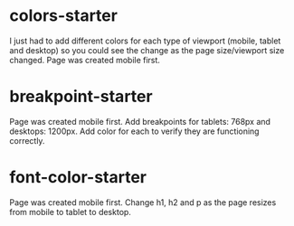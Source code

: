 # colors-starter
I just had to add different colors for each type of viewport (mobile, tablet and desktop) so you could see the change as the page size/viewport size changed. Page was created mobile first.

# breakpoint-starter
Page was created mobile first. Add breakpoints for tablets: 768px and desktops: 1200px. Add color for each to verify they are functioning correctly.

# font-color-starter
Page was created mobile first. Change h1, h2 and p as the page resizes from mobile to tablet to desktop.